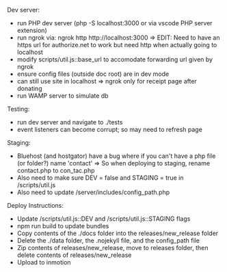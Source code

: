 Dev server:
 - run PHP dev server (php -S localhost:3000 or via vscode PHP server extension)
 - run ngrok via: ngrok http http://localhost:3000
     => EDIT: Need to have an https url for authorize.net to work but need http when actually going to localhost
 - modify scripts/util.js::base_url to accomodate forwarding url given by ngrok
 - ensure config files (outside doc root) are in dev mode
 - can still use site in localhost => ngrok only for receipt page after donating
 - run WAMP server to simulate db

Testing:
 - run dev server and navigate to ./tests
 - event listeners can become corrupt; so may need to refresh page

Staging:
 - Bluehost (and hostgator) have a bug where if you can't have a php file (or folder?) name 'contact'
    => So when deploying to staging, rename contact.php to con_tac.php
 - Also need to make sure DEV = false and STAGING = true in /scripts/util.js
 - Also need to update /server/includes/config_path.php

Deploy Instructions:
 - Update /scripts/util.js::DEV and /scripts/util.js::STAGING flags
 - npm run build to update bundles
 - Copy contents of the ./docs folder into the releases/new_release folder
 - Delete the ./data folder, the .nojekyll file, and the config_path file
 - Zip contents of releases/new_release, move to releases folder, then delete contents of releases/new_release
 - Upload to inmotion
